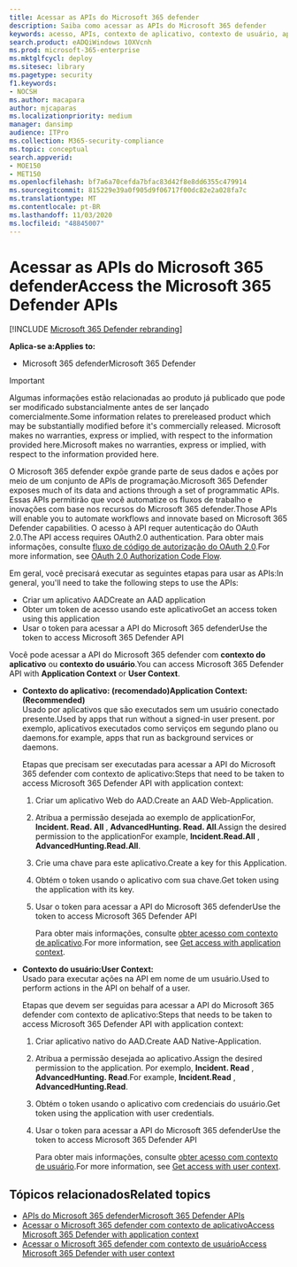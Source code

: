 ```yaml
---
title: Acessar as APIs do Microsoft 365 defender
description: Saiba como acessar as APIs do Microsoft 365 defender
keywords: acesso, APIs, contexto de aplicativo, contexto de usuário, aplicativo AAD, token de acesso
search.product: eADQiWindows 10XVcnh
ms.prod: microsoft-365-enterprise
ms.mktglfcycl: deploy
ms.sitesec: library
ms.pagetype: security
f1.keywords:
- NOCSH
ms.author: macapara
author: mjcaparas
ms.localizationpriority: medium
manager: dansimp
audience: ITPro
ms.collection: M365-security-compliance
ms.topic: conceptual
search.appverid:
- MOE150
- MET150
ms.openlocfilehash: bf7a6a70cefda7bfac83d42f8e8dd6355c479914
ms.sourcegitcommit: 815229e39a0f905d9f06717f00dc82e2a028fa7c
ms.translationtype: MT
ms.contentlocale: pt-BR
ms.lasthandoff: 11/03/2020
ms.locfileid: "48845007"
---
```

# <a name="access-the-microsoft-365-defender-apis"></a><span data-ttu-id="896b4-104">Acessar as APIs do Microsoft 365 defender</span><span class="sxs-lookup"><span data-stu-id="896b4-104">Access the Microsoft 365 Defender APIs</span></span>

[!INCLUDE [Microsoft 365 Defender rebranding](../includes/microsoft-defender.md)]


<span data-ttu-id="896b4-105">**Aplica-se a:**</span><span class="sxs-lookup"><span data-stu-id="896b4-105">**Applies to:**</span></span>
- <span data-ttu-id="896b4-106">Microsoft 365 defender</span><span class="sxs-lookup"><span data-stu-id="896b4-106">Microsoft 365 Defender</span></span>

>[!IMPORTANT] 
><span data-ttu-id="896b4-107">Algumas informações estão relacionadas ao produto já publicado que pode ser modificado substancialmente antes de ser lançado comercialmente.</span><span class="sxs-lookup"><span data-stu-id="896b4-107">Some information relates to prereleased product which may be substantially modified before it's commercially released.</span></span> <span data-ttu-id="896b4-108">Microsoft makes no warranties, express or implied, with respect to the information provided here.</span><span class="sxs-lookup"><span data-stu-id="896b4-108">Microsoft makes no warranties, express or implied, with respect to the information provided here.</span></span>


 <span data-ttu-id="896b4-109">O Microsoft 365 defender expõe grande parte de seus dados e ações por meio de um conjunto de APIs de programação.</span><span class="sxs-lookup"><span data-stu-id="896b4-109">Microsoft 365 Defender exposes much of its data and actions through a set of programmatic APIs.</span></span> <span data-ttu-id="896b4-110">Essas APIs permitirão que você automatize os fluxos de trabalho e inovações com base nos recursos do Microsoft 365 defender.</span><span class="sxs-lookup"><span data-stu-id="896b4-110">Those APIs will enable you to automate workflows and innovate based on  Microsoft 365 Defender capabilities.</span></span> <span data-ttu-id="896b4-111">O acesso à API requer autenticação do OAuth 2.0.</span><span class="sxs-lookup"><span data-stu-id="896b4-111">The API access requires OAuth2.0 authentication.</span></span> <span data-ttu-id="896b4-112">Para obter mais informações, consulte [fluxo de código de autorização do OAuth 2,0](https://docs.microsoft.com/azure/active-directory/develop/active-directory-v2-protocols-oauth-code).</span><span class="sxs-lookup"><span data-stu-id="896b4-112">For more information, see [OAuth 2.0 Authorization Code Flow](https://docs.microsoft.com/azure/active-directory/develop/active-directory-v2-protocols-oauth-code).</span></span>


<span data-ttu-id="896b4-113">Em geral, você precisará executar as seguintes etapas para usar as APIs:</span><span class="sxs-lookup"><span data-stu-id="896b4-113">In general, you'll need to take the following steps to use the APIs:</span></span>
- <span data-ttu-id="896b4-114">Criar um aplicativo AAD</span><span class="sxs-lookup"><span data-stu-id="896b4-114">Create an AAD application</span></span>
- <span data-ttu-id="896b4-115">Obter um token de acesso usando este aplicativo</span><span class="sxs-lookup"><span data-stu-id="896b4-115">Get an access token using this application</span></span>
- <span data-ttu-id="896b4-116">Usar o token para acessar a API do Microsoft 365 defender</span><span class="sxs-lookup"><span data-stu-id="896b4-116">Use the token to access  Microsoft 365 Defender API</span></span>


<span data-ttu-id="896b4-117">Você pode acessar a API do Microsoft 365 defender com **contexto do aplicativo** ou **contexto do usuário**.</span><span class="sxs-lookup"><span data-stu-id="896b4-117">You can access Microsoft 365 Defender API with **Application Context** or **User Context**.</span></span>

- <span data-ttu-id="896b4-118">**Contexto do aplicativo: (recomendado)**</span><span class="sxs-lookup"><span data-stu-id="896b4-118">**Application Context: (Recommended)**</span></span> <br>
    <span data-ttu-id="896b4-119">Usado por aplicativos que são executados sem um usuário conectado presente.</span><span class="sxs-lookup"><span data-stu-id="896b4-119">Used by apps that run without a signed-in user present.</span></span> <span data-ttu-id="896b4-120">por exemplo, aplicativos executados como serviços em segundo plano ou daemons.</span><span class="sxs-lookup"><span data-stu-id="896b4-120">for example, apps that run as background services or daemons.</span></span>

    <span data-ttu-id="896b4-121">Etapas que precisam ser executadas para acessar a API do Microsoft 365 defender com contexto de aplicativo:</span><span class="sxs-lookup"><span data-stu-id="896b4-121">Steps that need to be taken to access  Microsoft 365 Defender API with application context:</span></span>

  1. <span data-ttu-id="896b4-122">Criar um aplicativo Web do AAD.</span><span class="sxs-lookup"><span data-stu-id="896b4-122">Create an AAD Web-Application.</span></span>
  2. <span data-ttu-id="896b4-123">Atribua a permissão desejada ao exemplo de applicationFor, **Incident. Read. All** , **AdvancedHunting. Read. All**.</span><span class="sxs-lookup"><span data-stu-id="896b4-123">Assign the desired permission to the applicationFor example, **Incident.Read.All** , **AdvancedHunting.Read.All**.</span></span> 
  3. <span data-ttu-id="896b4-124">Crie uma chave para este aplicativo.</span><span class="sxs-lookup"><span data-stu-id="896b4-124">Create a key for this Application.</span></span>
  4. <span data-ttu-id="896b4-125">Obtém o token usando o aplicativo com sua chave.</span><span class="sxs-lookup"><span data-stu-id="896b4-125">Get token using the application with its key.</span></span>
  5. <span data-ttu-id="896b4-126">Usar o token para acessar a API do Microsoft 365 defender</span><span class="sxs-lookup"><span data-stu-id="896b4-126">Use the token to access  Microsoft 365 Defender API</span></span>

     <span data-ttu-id="896b4-127">Para obter mais informações, consulte [obter acesso com contexto de aplicativo](api-create-app-web.md).</span><span class="sxs-lookup"><span data-stu-id="896b4-127">For more information, see [Get access with application context](api-create-app-web.md).</span></span>


- <span data-ttu-id="896b4-128">**Contexto do usuário:**</span><span class="sxs-lookup"><span data-stu-id="896b4-128">**User Context:**</span></span> <br>
    <span data-ttu-id="896b4-129">Usado para executar ações na API em nome de um usuário.</span><span class="sxs-lookup"><span data-stu-id="896b4-129">Used to perform actions in the API on behalf of a user.</span></span>

    <span data-ttu-id="896b4-130">Etapas que devem ser seguidas para acessar a API do Microsoft 365 defender com contexto de aplicativo:</span><span class="sxs-lookup"><span data-stu-id="896b4-130">Steps that needs to be taken to access  Microsoft 365 Defender API with application context:</span></span>
  1. <span data-ttu-id="896b4-131">Criar aplicativo nativo do AAD.</span><span class="sxs-lookup"><span data-stu-id="896b4-131">Create AAD Native-Application.</span></span>
  2. <span data-ttu-id="896b4-132">Atribua a permissão desejada ao aplicativo.</span><span class="sxs-lookup"><span data-stu-id="896b4-132">Assign the desired permission to the application.</span></span> <span data-ttu-id="896b4-133">Por exemplo, **Incident. Read** , **AdvancedHunting. Read**.</span><span class="sxs-lookup"><span data-stu-id="896b4-133">For example, **Incident.Read** , **AdvancedHunting.Read**.</span></span>
  3. <span data-ttu-id="896b4-134">Obtém o token usando o aplicativo com credenciais do usuário.</span><span class="sxs-lookup"><span data-stu-id="896b4-134">Get token using the application with user credentials.</span></span>
  4. <span data-ttu-id="896b4-135">Usar o token para acessar a API do Microsoft 365 defender</span><span class="sxs-lookup"><span data-stu-id="896b4-135">Use the token to access  Microsoft 365 Defender API</span></span>

     <span data-ttu-id="896b4-136">Para obter mais informações, consulte [obter acesso com contexto de usuário](api-create-app-user-context.md).</span><span class="sxs-lookup"><span data-stu-id="896b4-136">For more information, see [Get access with user context](api-create-app-user-context.md).</span></span>


## <a name="related-topics"></a><span data-ttu-id="896b4-137">Tópicos relacionados</span><span class="sxs-lookup"><span data-stu-id="896b4-137">Related topics</span></span>
- [<span data-ttu-id="896b4-138">APIs do Microsoft 365 defender</span><span class="sxs-lookup"><span data-stu-id="896b4-138">Microsoft 365 Defender APIs</span></span>](api-supported.md)
- [<span data-ttu-id="896b4-139">Acessar o Microsoft 365 defender com contexto de aplicativo</span><span class="sxs-lookup"><span data-stu-id="896b4-139">Access  Microsoft 365 Defender with application context</span></span>](api-create-app-web.md)
- [<span data-ttu-id="896b4-140">Acessar o Microsoft 365 defender com contexto de usuário</span><span class="sxs-lookup"><span data-stu-id="896b4-140">Access  Microsoft 365 Defender with user context</span></span>](api-create-app-user-context.md)
